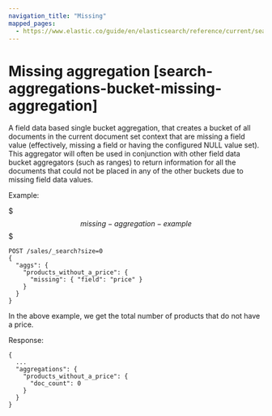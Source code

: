 ```yaml
---
navigation_title: "Missing"
mapped_pages:
  - https://www.elastic.co/guide/en/elasticsearch/reference/current/search-aggregations-bucket-missing-aggregation.html
---
```


# Missing aggregation [search-aggregations-bucket-missing-aggregation]


A field data based single bucket aggregation, that creates a bucket of all documents in the current document set context that are missing a field value (effectively, missing a field or having the configured NULL value set). This aggregator will often be used in conjunction with other field data bucket aggregators (such as ranges) to return information for all the documents that could not be placed in any of the other buckets due to missing field data values.

Example:

$$$missing-aggregation-example$$$

```console
POST /sales/_search?size=0
{
  "aggs": {
    "products_without_a_price": {
      "missing": { "field": "price" }
    }
  }
}
```

In the above example, we get the total number of products that do not have a price.

Response:

```console-result
{
  ...
  "aggregations": {
    "products_without_a_price": {
      "doc_count": 0
    }
  }
}
```

